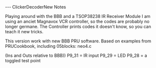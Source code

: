 --- ClickerDecoderNew Notes

Playing around with the BBB and a TSOP38238 IR Receiver Module
I am using an anciet Magnavox VCR controller, so the codes are probably no longer germane.
The Controller prints codes it doesn't know, so you can teach it new tricks.

This version work with new BBB PRU software.
Based on examples from PRUCookbook, including
	05blocks:	neo4.c

(Ins and Outs relative to BBB))
P9_31 = IR input
P9_29 = LED
P9_28 = a toggled test point

